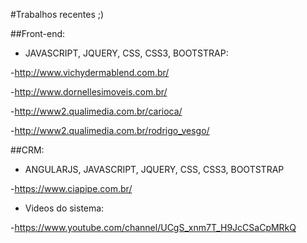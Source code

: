 #Trabalhos recentes ;)

##Front-end: 
- JAVASCRIPT, JQUERY, CSS, CSS3, BOOTSTRAP:

-http://www.vichydermablend.com.br/ 

-http://www.dornellesimoveis.com.br/ 

-http://www2.qualimedia.com.br/carioca/

-http://www2.qualimedia.com.br/rodrigo_vesgo/

##CRM:
- ANGULARJS, JAVASCRIPT, JQUERY, CSS, CSS3, BOOTSTRAP

-https://www.ciapipe.com.br/

- Videos do sistema:

-https://www.youtube.com/channel/UCgS_xnm7T_H9JcCSaCpMRkQ
